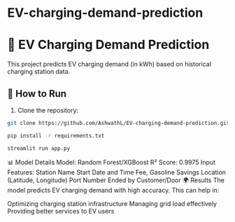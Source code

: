 # EV-charging-demand-prediction

# 🚗 EV Charging Demand Prediction

This project predicts EV charging demand (in kWh) based on historical charging station data.

## 🚀 How to Run
1. Clone the repository:
```bash
git clone https://github.com/AshwathL/EV-charging-demand-prediction.git

pip install -r requirements.txt

streamlit run app.py
```

📊 Model Details
Model: Random Forest/XGBoost
R² Score: 0.9975
Input Features:
Station Name
Start Date and Time
Fee, Gasoline Savings
Location (Latitude, Longitude)
Port Number
Ended by Customer/Door
🌍 Results
The model predicts EV charging demand with high accuracy. This can help in:

Optimizing charging station infrastructure
Managing grid load effectively
Providing better services to EV users
